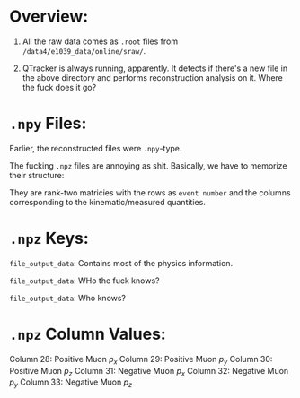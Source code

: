 
# Overview:
1. All the raw data comes as `.root` files from `/data4/e1039_data/online/sraw/`.

2. QTracker is always running, apparently. It detects if there's a new file in the above directory and performs reconstruction analysis on it. Where the fuck does it go?

# `.npy` Files:
Earlier, the reconstructed files were `.npy`-type. 

The fucking `.npz` files are annoying as shit. Basically, we have to memorize their structure:

They are rank-two matricies with the rows as `event number` and the columns corresponding to the kinematic/measured quantities.

# `.npz` Keys:

`file_output_data`: Contains most of the physics information.

`file_output_data`: WHo the fuck knows?

`file_output_data`: Who knows?

# `.npz` Column Values:

Column 28: Positive Muon $p_{x}$
Column 29: Positive Muon $p_{y}$
Column 30: Positive Muon $p_{z}$
Column 31: Negative Muon $p_{x}$
Column 32: Negative Muon $p_{y}$
Column 33: Negative Muon $p_{z}$